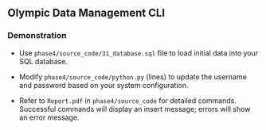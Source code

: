 ## Olympic Data Management CLI

### Demonstration

- Use `phase4/source_code/31_database.sql` file to load initial data into your SQL database.

- Modify `phase4/source_code/python.py` (lines) to update the username and password based on your system configuration.

- Refer to `Report.pdf` in `phase4/source_code` for detailed commands. Successful commands will display an insert message; errors will show an error message.

